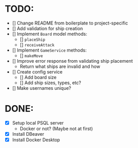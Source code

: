 # TODO:

- [] Change README from boilerplate to project-specific
- [] Add validation for ship creation
- [] Implement `Board` model methods:
  - [] `placeShip`
  - [] `receiveAttack`
- [] Implement `GameService` methods:
  - [] `makeMove`
- [] Improve error response from validating ship placement
  - Return what ships are invalid and how
- [] Create config service
  - [] Add board size
  - [] Add ship sizes, types, etc?
- [] Make usernames unique?

# DONE:

- [x] Setup local PSQL server
  - Docker or not? (Maybe not at first)
- [x] Install DBeaver
- [x] Install Docker Desktop

